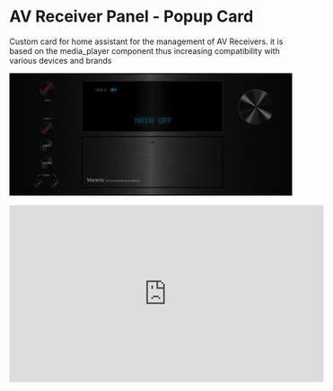# AV Receiver Panel - Popup Card
Custom card for home assistant for the management of AV Receivers.
it is based on the media_player component thus increasing compatibility with various devices and brands

![all](example/ampli_1.png)
<iframe width="560" height="315" src="https://www.youtube.com/embed/-ai8dvM8xrc" frameborder="0" allow="accelerometer; autoplay; encrypted-media; gyroscope; picture-in-picture" allowfullscreen></iframe>
